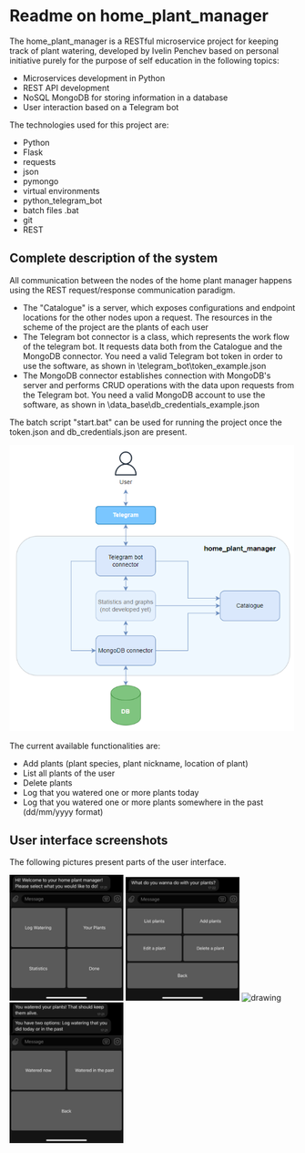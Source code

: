 #  Readme on home_plant_manager
 The home_plant_manager is a RESTful microservice project for keeping track of plant watering, developed by Ivelin Penchev based on personal initiative purely for the purpose of self education in the following topics:
 
 - Microservices development in Python
 - REST API development
 - NoSQL MongoDB for storing information in a database
 - User interaction based on a Telegram bot

The technologies used for this project are:

 - Python
 - Flask 
 - requests
 - json
 - pymongo
 - virtual environments
 - python_telegram_bot
 - batch files .bat
 - git
 - REST
 

## Complete description of the system

All communication between the nodes of the home plant manager happens using the REST request/response communication paradigm. 

- The "Catalogue" is a server, which exposes configurations and endpoint locations for the other nodes upon a request. The resources in the scheme of the project are the plants of each user
- The Telegram bot connector is a class, which represents the work flow of the telegram bot. It requests data both from the Catalogue and the MongoDB connector. You need a valid Telegram bot token in order to use the software, as shown in \telegram_bot\token_example.json
- The MongoDB connector establishes connection with MongoDB's server and performs CRUD operations with the data upon requests from the Telegram bot. You need a valid MongoDB account to use the software, as shown in \data_base\db_credentials_example.json

The batch script "start.bat" can be used for running the project once the token.json and db_credentials.json are present.

<img src="./pics/system-description.png" alt="drawing" width="500"/>

The current available functionalities are: 

- Add plants (plant species, plant nickname, location of plant)
- List all plants of the user
- Delete plants
- Log that you watered one or more plants today
- Log that you watered one or more plants somewhere in the past (dd/mm/yyyy format)

## User interface screenshots

The following pictures present parts of the user interface.


<img src="./pics/telegram_1.jpeg" alt="drawing" width="200"/>
<img src="./pics/telegram_2.jpeg" alt="drawing" width="200"/>
<img src="./pics/telegram_3.jpeg" alt="drawing" width="200"/>
<img src="./pics/telegram_4.jpeg" alt="drawing" width="200"/>



 








